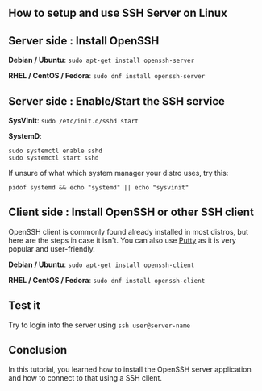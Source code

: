 ## How to setup and use SSH Server on Linux

Server side : Install OpenSSH
-----------------------------

**Debian / Ubuntu**: `sudo apt-get install openssh-server`

**RHEL / CentOS / Fedora**: `sudo dnf install openssh-server`

Server side : Enable/Start the SSH service
------------------------------------------

**SysVinit**: `sudo /etc/init.d/sshd start`

**SystemD**:
```
sudo systemctl enable sshd
sudo systemctl start sshd
```

If unsure of what which system manager your distro uses, try this:

```
pidof systemd && echo "systemd" || echo "sysvinit"
```

Client side : Install OpenSSH or other SSH client
-------------------------------------------------

OpenSSH client is commonly found already installed in most distros, but here are the steps in case it isn't. You can also use [Putty](https://blog.livialima.net/putty-basics) as it is very popular and user-friendly.

**Debian / Ubuntu**: `sudo apt-get install openssh-client`

**RHEL / CentOS / Fedora**: `sudo dnf install openssh-client`

Test it
-------

Try to login into the server using `ssh user@server-name`

Conclusion
----------

In this tutorial, you learned how to install the OpenSSH server application and how to connect to that using a SSH client.